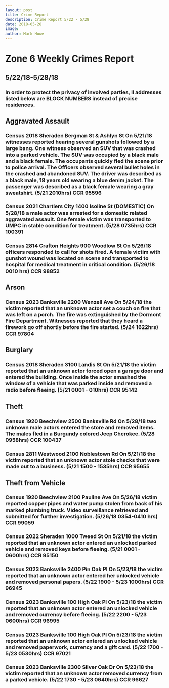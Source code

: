 ```yaml
---
layout: post
title: Crime Report
description: Crime Report 5/22 - 5/28
date: 2018-05-28
image: 
author: Mark Howe
---
```


# Zone 6 Weekly Crimes Report
## 5/22/18-5/28/18
### In order to protect the privacy of involved parties, ll addresses listed below are BLOCK NUMBERS instead of precise residences.

## Aggravated Assault
### Census 2018 Sheraden Bergman St & Ashlyn St On 5/21/18 witnesses reported hearing several gunshots followed by a large bang. One witness observed an SUV that was crashed into a parked vehicle. The SUV was occupied by a black male and a black female. The occupants quickly fled the scene prior to police arrival. The Officers observed several bullet holes in the crashed and abandoned SUV. The driver was described as a black male, 18 years old wearing a blue denim jacket. The passenger was described as a black female wearing a gray sweatshirt. (5/21 2010hrs) CCR 95596
### Census 2021 Chartiers City 1400 Isoline St (DOMESTIC) On 5/28/18 a male actor was arrested for a domestic related aggravated assault. One female victim was transported to UMPC in stable condition for treatment. (5/28 0735hrs) CCR 100391
### Census 2814 Crafton Heights 900 Woodlow St On 5/26/18 officers responded to call for shots fired. A female victim with gunshot wound was located on scene and transported to hospital for medical treatment in critical condition. (5/26/18 0010 hrs) CCR 98852

## Arson
### Census 2023 Banksville 2200 Wenzell Ave On 5/24/18 the victim reported that an unknown actor set a couch on fire that was left on a porch. The fire was extinguished by the Dormont Fire Department. Witnesses reported that they heard a firework go off shortly before the fire started. (5/24 1622hrs) CCR 97804

## Burglary
### Census 2018 Sheraden 3100 Landis St On 5/21/18 the victim reported that an unknown actor forced open a garage door and entered the building. Once inside the actor smashed the window of a vehicle that was parked inside and removed a radio before fleeing. (5/21 0001 - 010hrs) CCR 95142

## Theft
### Census 1920 Beechview 2500 Banksville Rd On 5/28/18 two unknown male actors entered the store and removed items. The males fled in a Burgundy colored Jeep Cherokee. (5/28 0958hrs) CCR 100437
### Census 2811 Westwood 2100 Noblestown Rd On 5/21/18 the victim reported that an unknown actor stole checks that were made out to a business. (5/21 1500 - 1535hrs) CCR 95655

## Theft from Vehicle
### Census 1920 Beechview 2100 Pauline Ave On 5/26/18 victim reported copper pipes and water pump stolen from back of his marked plumbing truck. Video surveillance retrieved and submitted for further investigation. (5/26/18 0354-0410 hrs) CCR 99059
### Census 2022 Sheraden 1000 Tweed St On 5/21/18 the victim reported that an unknown actor entered an unlocked parked vehicle and removed keys before fleeing. (5/21 0001 - 0600hrs) CCR 95150
### Census 2023 Banksville 2400 Pin Oak Pl On 5/23/18 the victim reported that an unknown actor entered her unlocked vehicle and removed personal papers. (5/22 1900 - 5/23 1000hrs) CCR 96945
### Census 2023 Banksville 100 High Oak Pl On 5/23/18 the victim reported that an unknown actor entered an unlocked vehicle and removed currency before fleeing. (5/22 2200 - 5/23 0600hrs) CCR 96995
### Census 2023 Banksville 100 High Oak Pl On 5/23/18 the victim reported that an unknown actor entered an unlocked vehicle and removed paperwork, currency and a gift card. (5/22 1700 - 5/23 0530hrs) CCR 97021
### Census 2023 Banksville 2300 Silver Oak Dr On 5/23/18 the victim reported that an unknown actor removed currency from a parked vehicle. (5/22 1730 - 5/23 0640hrs) CCR 96627
